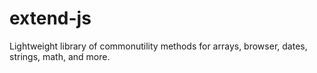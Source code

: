 # extend-js
Lightweight library of commonutility methods for arrays, browser, dates, strings, math, and more.

